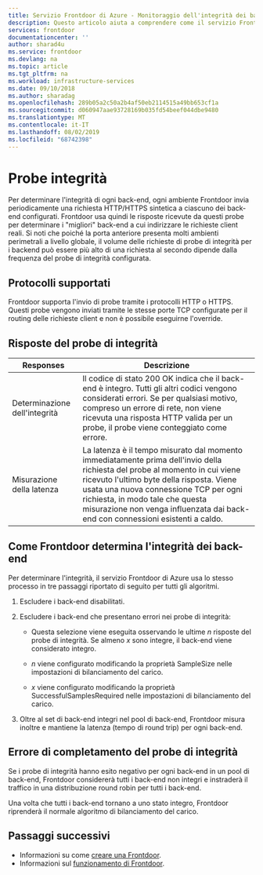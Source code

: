 ```yaml
---
title: Servizio Frontdoor di Azure - Monitoraggio dell'integrità dei back-end | Microsoft Docs
description: Questo articolo aiuta a comprendere come il servizio Frontdoor di Azure monitora l'integrità dei back-end
services: frontdoor
documentationcenter: ''
author: sharad4u
ms.service: frontdoor
ms.devlang: na
ms.topic: article
ms.tgt_pltfrm: na
ms.workload: infrastructure-services
ms.date: 09/10/2018
ms.author: sharadag
ms.openlocfilehash: 289b05a2c50a2b4af50eb2114515a49bb653cf1a
ms.sourcegitcommit: d060947aae93728169b035fd54beef044dbe9480
ms.translationtype: MT
ms.contentlocale: it-IT
ms.lasthandoff: 08/02/2019
ms.locfileid: "68742398"
---
```

# <a name="health-probes"></a>Probe integrità

Per determinare l'integrità di ogni back-end, ogni ambiente Frontdoor invia periodicamente una richiesta HTTP/HTTPS sintetica a ciascuno dei back-end configurati. Frontdoor usa quindi le risposte ricevute da questi probe per determinare i "migliori" back-end a cui indirizzare le richieste client reali. Si noti che poiché la porta anteriore presenta molti ambienti perimetrali a livello globale, il volume delle richieste di probe di integrità per i backend può essere più alto di una richiesta al secondo dipende dalla frequenza del probe di integrità configurata. 



## <a name="supported-protocols"></a>Protocolli supportati

Frontdoor supporta l'invio di probe tramite i protocolli HTTP o HTTPS. Questi probe vengono inviati tramite le stesse porte TCP configurate per il routing delle richieste client e non è possibile eseguirne l'override.

## <a name="health-probe-responses"></a>Risposte del probe di integrità

| Responses  | Descrizione | 
| ------------- | ------------- |
| Determinazione dell'integrità  |  Il codice di stato 200 OK indica che il back-end è integro. Tutti gli altri codici vengono considerati errori. Se per qualsiasi motivo, compreso un errore di rete, non viene ricevuta una risposta HTTP valida per un probe, il probe viene conteggiato come errore.|
| Misurazione della latenza  | La latenza è il tempo misurato dal momento immediatamente prima dell'invio della richiesta del probe al momento in cui viene ricevuto l'ultimo byte della risposta. Viene usata una nuova connessione TCP per ogni richiesta, in modo tale che questa misurazione non venga influenzata dai back-end con connessioni esistenti a caldo.  |

## <a name="how-front-door-determines-backend-health"></a>Come Frontdoor determina l'integrità dei back-end

Per determinare l'integrità, il servizio Frontdoor di Azure usa lo stesso processo in tre passaggi riportato di seguito per tutti gli algoritmi.

1. Escludere i back-end disabilitati.

2. Escludere i back-end che presentano errori nei probe di integrità:
    * Questa selezione viene eseguita osservando le ultime _n_ risposte del probe di integrità. Se almeno _x_ sono integre, il back-end viene considerato integro.

    * _n_ viene configurato modificando la proprietà SampleSize nelle impostazioni di bilanciamento del carico.

    * _x_ viene configurato modificando la proprietà SuccessfulSamplesRequired nelle impostazioni di bilanciamento del carico.

3. Oltre al set di back-end integri nel pool di back-end, Frontdoor misura inoltre e mantiene la latenza (tempo di round trip) per ogni back-end.


## <a name="complete-health-probe-failure"></a>Errore di completamento del probe di integrità

Se i probe di integrità hanno esito negativo per ogni back-end in un pool di back-end, Frontdoor considererà tutti i back-end non integri e instraderà il traffico in una distribuzione round robin per tutti i back-end.

Una volta che tutti i back-end tornano a uno stato integro, Frontdoor riprenderà il normale algoritmo di bilanciamento del carico.

## <a name="next-steps"></a>Passaggi successivi

- Informazioni su come [creare una Frontdoor](quickstart-create-front-door.md).
- Informazioni sul [funzionamento di Frontdoor](front-door-routing-architecture.md).
